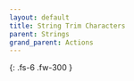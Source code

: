 ```yaml
---
layout: default
title: String Trim Characters
parent: Strings
grand_parent: Actions
---
```

{: .fs-6 .fw-300 }
